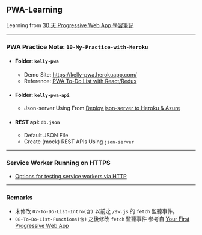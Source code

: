 ## PWA-Learning

Learning from [30 天 Progressive Web App 學習筆記](http://ithelp.ithome.com.tw/users/20071512/ironman/1222)

---
### PWA Practice Note: `10-My-Practice-with-Heroku`

- #### Folder: `kelly-pwa`
	- Demo Site: https://kelly-pwa.herokuapp.com/
	- Reference: [PWA To-Do List with React/Redux](https://github.com/AnnaSu/todolist-pwa-demo-react)

- #### Folder: `kelly-pwa-api`
	- Json-server Using From [Deploy json-server to Heroku & Azure](https://github.com/jesperorb/json-server-heroku)

- #### REST api: `db.json`
	- Default JSON File
	- Create (mock) REST APIs Using `json-server`

---
### Service Worker Running on HTTPS
- [Options for testing service workers via HTTP](https://stackoverflow.com/questions/34160509/options-for-testing-service-workers-via-http)

---
### Remarks
- 未修改 `07-To-Do-List-Intro(含)` 以前之 `/sw.js` 的 `fetch` 監聽事件。
- `08-To-Do-List-Functions(含)` 之後修改 `fetch` 監聽事件 參考自 [Your First Progressive Web App](https://developers.google.com/web/fundamentals/getting-started/codelabs/your-first-pwapp/)
